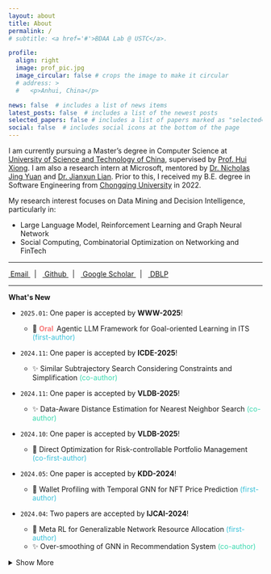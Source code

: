 ```yaml
---
layout: about
title: About
permalink: /
# subtitle: <a href='#'>BDAA Lab @ USTC</a>.

profile:
  align: right
  image: prof_pic.jpg
  image_circular: false # crops the image to make it circular
  # address: >
  #   <p>Anhui, China</p>

news: false  # includes a list of news items
latest_posts: false  # includes a list of the newest posts
selected_papers: false # includes a list of papers marked as "selected={true}"
social: false  # includes social icons at the bottom of the page
---
```


<!-- I am a master student at [School of Computer Science and Technology](http://cs.ustc.edu.cn/), [University of Science and Technology of China](https://www.ustc.edu.cn/), supervised by [Prof. Hui Xiong](https://www.hkust-gz.edu.cn/people/hui-xiong/). Previously, I received my B.E. degree from [School of Big Data and Software Engineering](http://www.cse.cqu.edu.cn/), [Chongqing University](https://www.cqu.edu.cn/) in 2022. -->

I am currently pursuing a Master’s degree in Computer Science at [University of Science and Technology of China](https://www.ustc.edu.cn/), supervised by [Prof. Hui Xiong](https://www.hkust-gz.edu.cn/people/hui-xiong/). I am also a research intern at Microsoft, mentored by [Dr. Nicholas Jing Yuan](https://www.microsoft.com/en-us/research/people/nicholasyuan/) and [Dr. Jianxun Lian](https://www.microsoft.com/en-us/research/people/jialia/). Prior to this, I received my B.E. degree in Software Engineering from [Chongqing University](https://www.cqu.edu.cn/) in 2022.

My research interest focuses on Data Mining and Decision Intelligence, particularly in:

- Large Language Model, Reinforcement Learning and Graph Neural Network
- Social Computing, Combinatorial Optimization on Networking and FinTech

<!-- Foundational Methods: Large Language Model (LLM), Reinforcement Learning (RL) and Graph Neural Network (GNN) -->
<!-- - Practical Applications -->
  <!-- - Intelligent Education, Networking Resource Management and Finance Technology -->



<!-- - Intelligent Education (Large Language Model and Agent)
- Networking Optimization (Resource Allocation and Scheduling)
- Finance Technology (Portfolio Management and Non-Fungible Token) -->


<!-- Large Language Model (Agent and Application in Education) -->

<!-- - Decision Intelligence (Portfolio and Resource Allocation) -->
<!-- Large Language Model (Agent and Application in Education) -->


<!-- Put your address / P.O. box / other info right below your picture. You can also disable any of these elements by editing `profile` property of the YAML header of your `_pages/about.md`. Edit `_bibliography/papers.bib` and Jekyll will render your [publications page](/al-folio/publications/) automatically. -->

<!-- Link to your social media connections, too. This theme is set up to use [Font Awesome icons](http://fortawesome.github.io/Font-Awesome/) and [Academicons](https://jpswalsh.github.io/academicons/), like the ones below. Add your Facebook, Twitter, LinkedIn, Google Scholar, or just disable all of them. -->

---

<a href="mailto:tianfuwang@mail.ustc.edu.cn" title="Email" rel="external nofollow noopener" target="_blank">
<i class="fas fa-envelope"></i>&nbsp;Email
</a>
&nbsp;&nbsp;|&nbsp;&nbsp;
<a href="https://github.com/GeminiLight" title="GitHub" rel="external nofollow noopener" target="_blank">
<i class="fab fa-github"></i>&nbsp;Github
</a>
&nbsp;&nbsp;|&nbsp;&nbsp;
<a href="https://scholar.google.com/citations?user=BYdLtIgAAAAJ" title="Google Scholar" rel="external nofollow noopener" target="_blank">
<i class="ai ai-google-scholar"></i>&nbsp;Google Scholar
</a>
&nbsp;&nbsp;|&nbsp;&nbsp;
<a href="https://dblp.org/pid/25/3611-2.html" title="DBLP" rel="external nofollow noopener" target="_blank">
<i class="ai ai-dblp"></i>&nbsp;DBLP
</a>

---

**What's New**

- `2025.01`: One paper is accepted by **WWW-2025**!
  - :star2: <span style="color: #f77777; font-weight: bold;"> Oral&nbsp;&nbsp;</span>Agentic LLM Framework for Goal-oriented Learning in ITS <span style="color: #38c1d9;">(first-author)</span> 

- `2024.11`: One paper is accepted by **ICDE-2025**!
  - :sparkles: Similar Subtrajectory Search Considering Constraints and Simplification <span style="color: #38d9ae;">(co-author)</span>

- `2024.11`: One paper is accepted by **VLDB-2025**!
  - :sparkles: Data-Aware Distance Estimation for Nearest Neighbor Search <span style="color: #38d9ae;">(co-author)</span>

- `2024.10`: One paper is accepted by **VLDB-2025**!
  - :star2: Direct Optimization for Risk-controllable Portfolio Management <span style="color: #38c1d9;">(co-first-author)</span>

- `2024.05`: One paper is accepted by **KDD-2024**!
  - :star2: Wallet Profiling with Temporal GNN for NFT Price Prediction <span style="color: #38c1d9;">(first-author)</span>

- `2024.04`: Two papers are accepted by **IJCAI-2024**!
  - :star2: Meta RL for Generalizable Network Resource Allocation <span style="color: #38c1d9;">(first-author)</span>
  - :sparkles: Over-smoothing of GNN in Recommendation System <span style="color: #38d9ae;">(co-author)</span>

<details>
<summary>Show More</summary>

  <ul>
    <li><i>2023.12</i>: One paper is accepted by <b>电子学报</b>!
      <ul>
        <li>✨ Imitation Learning for Network Resource Allocation <span style="color: #38d9ae;">(co-author)</span></li>
      </ul>
    </li>
    <li><i>2023.10</i>: One paper is accepted by <b>TSC</b>!
      <ul>
        <li>⭐ Hierarchal RL for Online Network Resource Allocation <span style="color: #38c1d9;">(first-author)</span></li>
      </ul>
    </li>
    <li><i>2023.07</i>: One paper is accepted by <b>MM-2023</b>!
      <ul>
        <li>✨ RL-based Diffusion Model for Profit-oriented NFT Generation <span style="color: #38d9ae;">(co-author)</span></li>
      </ul>
    </li>
  </ul>
  
</details>

<div id="clustrmaps-container" style="display: none;">
  <script type="text/javascript" id="clustrmaps" src="//clustrmaps.com/map_v2.js?d=RA8hUCHuQe5eU80OYwni9gIAOb03nXte-HCaXlaosFg&cl=ffffff&w=a"></script>
</div>

<!-- 
- `2023.12`: One paper is accepted by **电子学报**!
  - :sparkles: Imitation Learning for Network Resource Allocation <span style="color: #38d9ae;">(co-author)</span>

- `2023.10`: One paper is accepted by **TSC**!
  - :star2: Hierarchal RL for Online Network Resource Allocation <span style="color: #38c1d9;">(first-author)</span>

- `2023.07`: One paper is accepted by **MM-2023**!
  - :sparkles: RL-based Diffusion Model for Profit-oriented NFT Generation <span style="color: #38d9ae;">(co-author)</span> -->